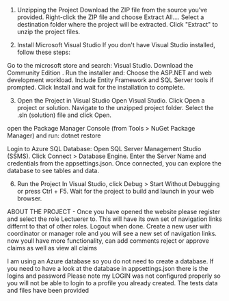 1. Unzipping the Project
Download the ZIP file from the source you’ve provided.
Right-click the ZIP file and choose Extract All....
Select a destination folder where the project will be extracted.
Click "Extract" to unzip the project files.


2. Install Microsoft Visual Studio
If you don't have Visual Studio installed, follow these steps:

Go to the microsoft store and search:  Visual Studio.
Download the Community Edition .
Run the installer and:
Choose the ASP.NET and web development workload.
Include Entity Framework and SQL Server tools if prompted.
Click Install and wait for the installation to complete.

3. Open the Project in Visual Studio
Open Visual Studio.
Click Open a project or solution.
Navigate to the unzipped project folder.
Select the .sln (solution) file and click Open.

 open the Package Manager Console (from Tools > NuGet Package Manager) and run: dotnet restore

Login to Azure SQL Database:
Open SQL Server Management Studio (SSMS).
Click Connect > Database Engine.
Enter the Server Name and credentials from the appsettings.json.
Once connected, you can explore the database to see tables and data.

6. Run the Project
In Visual Studio, click Debug > Start Without Debugging or press Ctrl + F5.
Wait for the project to build and launch in your web browser.













ABOUT THE PROJECT - Once you have opened the website please register and select the role Lectuerer to. This will have its own set of navigation links differnt to that of other roles.
Logout when done. Create a new user with coordinator or manager role and you will see a new set of navigation links. now youll have more functionality, can add comments reject or approve claims as well as view all claims

I am using an Azure database so you do not need to create a database. 
If you need to have a look at the database in appsettings.json there is the logins and password
Please note my LOGIN was not configured properly so you will not be able to login to a profile you already created. The tests data and files have been provided
